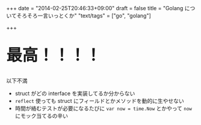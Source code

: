 +++
date = "2014-02-25T20:46:33+09:00"
draft = false
title = "Golang についてそろそろ一言いっとくか"
"text/tags" = ["go", "golang"]

+++

<br>
<span style="font-size:300%;font-weight:bold;">最高！！！！</span>

<br>
<br>

以下不満

* struct がどの interface を実装してるか分からない
* `reflect` 使っても struct にフィールドとかメソッドを動的に生やせない
* 時間が絡むテストが必要になるたびに `var now = time.Now` とかやって `now` にモック当てるの辛い
